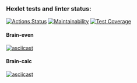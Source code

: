 ### Hexlet tests and linter status:
[![Actions Status](https://github.com/botanik-lena/frontend-project-lvl1/workflows/hexlet-check/badge.svg)](https://github.com/botanik-lena/frontend-project-lvl1/actions) [![Maintainability](https://api.codeclimate.com/v1/badges/a99a88d28ad37a79dbf6/maintainability)](https://codeclimate.com/github/codeclimate/codeclimate/maintainability) [![Test Coverage](https://api.codeclimate.com/v1/badges/a99a88d28ad37a79dbf6/test_coverage)](https://codeclimate.com/github/codeclimate/codeclimate/test_coverage)

#### Brain-even
[![asciicast](https://asciinema.org/a/Xn0I2rrS4jO3PN07bjAMpfZSU.svg)](https://asciinema.org/a/Xn0I2rrS4jO3PN07bjAMpfZSU)

#### Brain-calc
[![asciicast](https://asciinema.org/a/277JdpEnIomMdFDC3NevdP8BQ.svg)](https://asciinema.org/a/277JdpEnIomMdFDC3NevdP8BQ)
